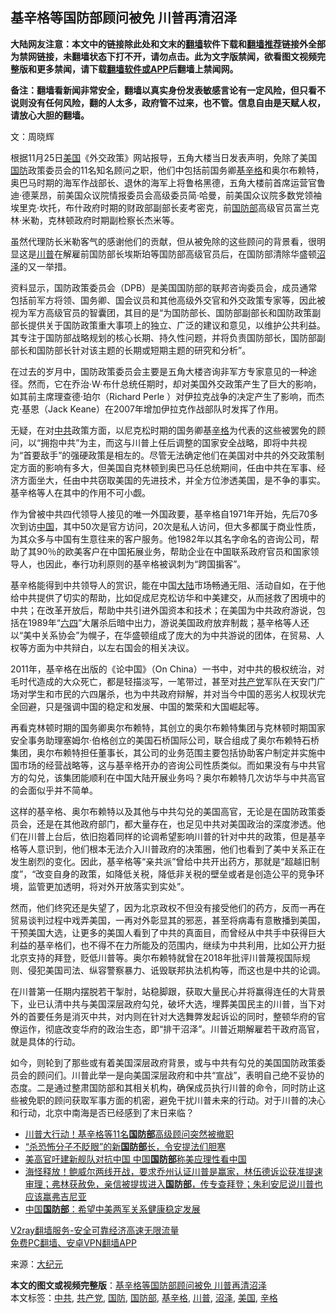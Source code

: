  <h2>基辛格等国防部顾问被免 川普再清沼泽</h2> <p class="notice"><b>大陆网友注意：本文中的链接除此处和文末的<a href="https://github.com/bannedbook/fanqiang" >翻墙</a>软件下载和<a href="https://github.com/killgcd/justmysocks/blob/master/README.md">翻墙推荐</a>链接外全部为禁网链接，未翻墙状态下打不开，请勿点击。此为文字版禁闻，欲看图文视频完整版和更多禁闻，请下载<a href="https://github.com/bannedbook/fanqiang">翻墙软件或APP</a>后翻墙上禁闻网。</p><p>备注：翻墙看新闻非常安全，翻墙以真实身份发表敏感言论有一定风险，但只看不说则没有任何风险，翻的人太多，政府管不过来，也不管。信息自由是天赋人权，请放心大胆的翻墙。</b></p>  <div class="entry"> <p></p> <p>文：周晓辉</p> <p>根据11月25日<a href="https://www.bannedbook.org/bnews/tag/%e7%be%8e%e5%9b%bd/" class="st_tag internal_tag" rel="tag" title="标签 美国 下的日志">美国</a>《外交政策》网站报导，五角大楼当日发表声明，免除了美国<a href="https://www.bannedbook.org/bnews/tag/%E5%9B%BD%E9%98%B2/" class="st_tag internal_tag" rel="tag" title="标签 国防 下的日志">国防</a>政策委员会的11名知名顾问之职，他们中包括前国务卿<a href="https://www.bannedbook.org/bnews/tag/%e5%9f%ba%e8%be%9b%e6%a0%bc/" class="st_tag internal_tag" rel="tag" title="标签 基辛格 下的日志">基辛格</a>和奥尔布赖特，奥巴马时期的海军作战部长、退休的海军上将鲁格黑德，五角大楼前首席运营官鲁迪·德莱昂，前美国众议院情报委员会高级委员简·哈曼，前美国众议院多数党领袖埃里克·坎托，布什政府时期的财政部副部长麦考密克，前<a href="https://www.bannedbook.org/bnews/tag/%E5%9B%BD%E9%98%B2%E9%83%A8/" class="st_tag internal_tag" rel="tag" title="标签 国防部 下的日志">国防部</a>高级官员富兰克林·米勒，克林顿政府时期副检察长杰米等。</p> <p>虽然代理防长米勒客气的感谢他们的贡献，但从被免除的这些顾问的背景看，很明显这是<a href="https://www.bannedbook.org/bnews/tag/%e5%b7%9d%e6%99%ae/" class="st_tag internal_tag" rel="tag" title="标签 川普 下的日志">川普</a>在解雇前国防部长埃斯珀等国防部高级官员后，在国防部清除华盛顿<a href="https://www.bannedbook.org/bnews/tag/%E6%B2%BC%E6%B3%BD/" class="st_tag internal_tag" rel="tag" title="标签 沼泽 下的日志">沼泽</a>的又一举措。</p>  <p>资料显示，国防政策委员会（DPB）是美国国防部的联邦咨询委员会，成员通常包括前军方将领、国务卿、国会议员和其他高级外交官和外交政策专家等，因此被视为军方高级官员的智囊团，其目的是“为国防部长、国防部副部长和国防政策副部长提供关于国防政策重大事项上的独立、广泛的建议和意见，以维护公共利益。其专注于国防部战略规划的核心长期、持久性问题，并将负责国防部长，国防部副部长和国防部长针对该主题的长期或短期主题的研究和分析”。</p> <p>在过去的岁月中，国防政策委员会主要是五角大楼咨询非军方专家意见的一种途径。然而，它在乔治·W·布什总统任期时，却对美国外交政策产生了巨大的影响，如其前主席理查德·珀尔（Richard Perle ）对伊拉克战争的决定产生了影响，而杰克·基恩（Jack Keane）在2007年增加伊拉克作战部队时发挥了作用。</p> <p>无疑，在对<a href="https://www.bannedbook.org/bnews/tag/%e4%b8%ad%e5%85%b1/" class="st_tag internal_tag" rel="tag" title="标签 中共 下的日志">中共</a>政策方面，以尼克松时期的国务卿基<a href="https://www.bannedbook.org/bnews/tag/%e8%be%9b%e6%a0%bc/" class="st_tag internal_tag" rel="tag" title="标签 辛格 下的日志">辛格</a>为代表的这些被罢免的顾问，以“拥抱中共”为主，而这与川普上任后调整的国家安全战略，即将中共视为“首要敌手”的强硬政策是相左的。尽管无法确定他们在美国对中共的外交政策制定方面的影响有多大，但美国自克林顿到奥巴马任总统期间，任由中共在军事、经济方面坐大，任由中共窃取美国的先进技术，并全方位渗透美国，是不争的事实。基辛格等人在其中的作用不可小觑。</p> <p>作为曾被中共四代领导人接见的唯一外国政要，基辛格自1971年开始，先后70多次到访<span class='wp_keywordlink_affiliate'><a href="https://www.bannedbook.org/" title="中国" target="_blank">中国</a></span>，其中50次是官方访问，20次是私人访问，但大多都属于商业性质，为其众多与中国有生意往来的客户服务。他1982年以其名字命名的咨询公司，帮助了其90％的欧美客户在中国拓展业务，帮助企业在中国联系政府官员和国家领导人，也因此，奉行功利原则的基辛格被讽刺为“跨国掮客”。</p>  <p>基辛格能得到中共领导人的赏识，能在中国<span class='wp_keywordlink_affiliate'><a href="https://www.bannedbook.org/" title="大陆" target="_blank">大陆</a></span>市场畅通无阻、活动自如，在于他给中共提供了切实的帮助，比如促成尼克松访华和中美建交，从而拯救了困境中的中共；在改革开放后，帮助中共引进外国资本和技术；在美国为中共政府游说，包括在1989年“<span class='wp_keywordlink'><a href="https://www.bannedbook.org/forum2/topic2509.html" title="《中国六四真相》" target="_blank">六四</a></span>”大屠杀后暗中出力，游说美国政府放弃制裁；基辛格等人还以“美中关系协会”为幌子，在华盛顿组成了庞大的为中共游说的团体，在贸易、人权等方面为中共辩白，以左右国会的相关决议。</p> <p>2011年，基辛格在出版的《论中国》（On China）一书中，对中共的极权统治，对毛时代造成的大众死亡，都是轻描淡写，一笔带过，甚至对<a href="https://www.bannedbook.org/bnews/tag/%e5%85%b1%e4%ba%a7%e5%85%9a/" class="st_tag internal_tag" rel="tag" title="标签 共产党 下的日志">共产党</a>军队在天安门广场对学生和市民的六四屠杀，也为中共政府辩解，并对当今中国的恶劣人权现状完全回避，只是强调中国的稳定和发展、中国的繁荣和大国崛起等。</p> <p>再看克林顿时期的国务卿奥尔布赖特，其创立的奥尔布赖特集团与克林顿时期国家安全事务助理塞姆尔‧伯格创立的美国石桥国际公司，联合组成了奥尔布赖特石桥集团，奥尔布赖特担任董事长，其公司的业务范围主要包括协助客户制定并实施中国市场的经营战略等，这与基辛格开办的咨询公司性质类似。而如果没有与中共官方的勾兑，该集团能顺利在中国大陆开展业务吗？奥尔布赖特几次访华与中共高官的会面似乎并不简单。</p> <p>这样的基辛格、奥尔布赖特以及其他与中共勾兑的美国高官，无论是在国防政策委员会，还是在其他政府部门，都大量存在，也足见中共对美国政治的深度渗透。他们在川普上台后，依旧抱着同样的论调希望影响川普的针对中共的政策，但是基辛格等人意识到，他们根本无法介入川普政府的决策圈，他们也看到了美中关系正在发生剧烈的变化。因此，基辛格等“亲共派”曾给中共开出药方，那就是“超越旧制度”，“改变自身的政策，如降低关税，降低非关税的壁垒或者是创造公平的竞争环境，监管更加透明，将对外开放落实到实处”。</p>  <p>然而，他们终究还是失望了，因为北京政权不但没有接受他们的药方，反而一再在贸易谈判过程中戏弄美国，一再对外彰显其的邪恶，甚至将病毒有意散播到美国，干预美国大选，让更多的美国人看到了中共的真面目，而曾经从中共手中获得巨大利益的基辛格们，也不得不在力所能及的范围内，继续为中共利用，比如公开力挺北京支持的拜登，贬低川普等。奥尔布赖特就曾在2018年批评川普蔑视国际规则、侵犯美国司法、纵容警察暴力、诋毁联邦执法机构等，而这也是中共的论调。</p> <p>在川普第一任期内摆脱若干掣肘，站稳脚跟，获取大量民心并将赢得连任的大背景下，业已认清中共与美国深层政府勾兑，破坏大选，埋葬美国民主的川普，当下对外的首要任务是消灭中共，对内则在针对大选舞弊发起诉讼的同时，整顿华府的官僚运作，彻底改变华府的政治生态，即“排干沼泽”。川普近期解雇若干政府高官，就是具体的行动。</p> <p>如今，则轮到了那些或有着美国深层政府背景，或与中共有勾兑的美国国防政策委员会的顾问们。川普此举一是向美国深层政府和中共“宣战”，表明自己绝不妥协的态度。二是通过整肃国防部和其相关机构，确保成员执行川普的命令，同时防止这些被免职的顾问获取军事方面的机密，避免干扰川普未来的行动。对于川普的决心和行动，北京中南海是否已经感到了末日来临？</p> <ul class='op-related-articles' title='相关阅读'> <li><a href='https://www.bannedbook.org/bnews/cnnews/20201127/1438045.html' target='_blank'>川普大行动！基辛格等11名<b>国防部</b>高级顾问突然被撤职</a></li> <li><a href='https://www.bannedbook.org/bnews/cbnews/20201127/1437698.html' target='_blank'>“杀恐怖分子不眨眼”的新<b>国防部</b>长，令安提法们胆寒</a></li> <li><a href='https://www.bannedbook.org/bnews/headline/20201126/1437677.html' target='_blank'>美高官吁建新舰队对抗中国 中国<b>国防部</b>称美应理性看中国</a></li> <li><a href='https://www.bannedbook.org/bnews/bannedvideo/20201126/1437608.html' target='_blank'>海怪释放！鲍威尔两线开战，要求乔州认证川普是赢家，林伍德诉讼获准提速审理；弗林获赦免，亲信被提拔进入<b>国防部</b>，传专查拜登；朱利安尼说川普也应该赢弗吉尼亚</a></li> <li><a href='https://www.bannedbook.org/bnews/baitai/20201126/1437580.html' target='_blank'>中国<b>国防部</b>：希望中美两军关系健康稳定发展</a></li> </ul> <p class="texttj"> <a href="https://www.bannedbook.org/forum23/topic22702.html" target="_blank">V2ray翻墙服务-安全可靠经济高速无限流量</a><br/> <a href="https://github.com/bannedbook/fanqiang/wiki/%E7%A6%81%E9%97%BB%E7%BD%91%E5%AE%89%E5%8D%93%E7%BF%BB%E5%A2%99%E6%96%B0%E9%97%BBAPP" target="_blank">免费PC翻墙、安卓VPN翻墙APP</a></p><p>来源：<span class='wp_keywordlink_affiliate'><a href="http://www.epochtimes.com/" title="大纪元" target="_blank">大纪元</a></span></p> <a name='sharetosocial'></a>       <div><b>本文的图文或视频完整版</b>：<a href='https://www.bannedbook.org/bnews/cbnews/20201127/1438117.html'>基辛格等国防部顾问被免 川普再清沼泽</a></div>  </div><!--END ENTRY--> <div class="postfooter"> <div>本文标签：<a href="https://www.bannedbook.org/bnews/tag/%e4%b8%ad%e5%85%b1/" rel="tag">中共</a>, <a href="https://www.bannedbook.org/bnews/tag/%e5%85%b1%e4%ba%a7%e5%85%9a/" rel="tag">共产党</a>, <a href="https://www.bannedbook.org/bnews/tag/%E5%9B%BD%E9%98%B2/" rel="tag">国防</a>, <a href="https://www.bannedbook.org/bnews/tag/%E5%9B%BD%E9%98%B2%E9%83%A8/" rel="tag">国防部</a>, <a href="https://www.bannedbook.org/bnews/tag/%e5%9f%ba%e8%be%9b%e6%a0%bc/" rel="tag">基辛格</a>, <a href="https://www.bannedbook.org/bnews/tag/%e5%b7%9d%e6%99%ae/" rel="tag">川普</a>, <a href="https://www.bannedbook.org/bnews/tag/%E6%B2%BC%E6%B3%BD/" rel="tag">沼泽</a>, <a href="https://www.bannedbook.org/bnews/tag/%e7%be%8e%e5%9b%bd/" rel="tag">美国</a>, <a href="https://www.bannedbook.org/bnews/tag/%e8%be%9b%e6%a0%bc/" rel="tag">辛格</a></div>  </div><!--END POSTFOOTER--> 
